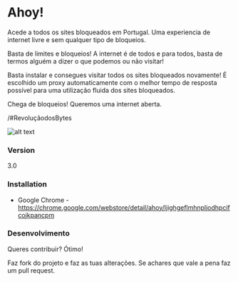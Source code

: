 # Ahoy!

Acede a todos os sites bloqueados em Portugal. Uma experiencia de internet livre e sem qualquer tipo de bloqueios.

Basta de limites e bloqueios! A internet é de todos e para todos, basta de termos alguém a dizer o que podemos ou não visitar!

Basta instalar e consegues visitar todos os sites bloqueados novamente! É escolhido um proxy automaticamente com o melhor tempo de resposta possível para uma utilização fluida dos sites bloqueados.

Chega de bloqueios! Queremos uma internet aberta.

/#RevoluçãodosBytes

![alt text](http://rafaelalmeida.pt/wp-content/uploads/2015/12/rdb.png "Ahoy!")

### Version
3.0


### Installation

- Google Chrome - https://chrome.google.com/webstore/detail/ahoy/ljighgeflmhnpljodhpcifcojkpancpm

### Desenvolvimento

Queres contribuir? Ótimo!

Faz fork do projeto e faz as tuas alterações. Se achares que vale a pena faz um pull request.
